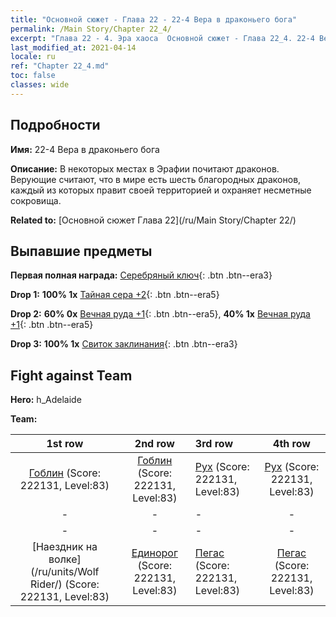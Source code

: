 ```yaml
---
title: "Основной сюжет - Глава 22 - 22-4 Вера в драконьего бога"
permalink: /Main Story/Chapter 22_4/
excerpt: "Глава 22 - 4. Эра хаоса  Основной сюжет - Глава 22_4. 22-4 Вера в драконьего бога"
last_modified_at: 2021-04-14
locale: ru
ref: "Chapter 22_4.md"
toc: false
classes: wide
---
```


## Подробности

 **Имя:** 22-4 Вера в драконьего бога

 **Описание:** В некоторых местах в Эрафии почитают драконов. Верующие считают, что в мире есть шесть благородных драконов, каждый из которых правит своей территорией и охраняет несметные сокровища.

 **Related to:** [Основной сюжет Глава 22](/ru/Main Story/Chapter 22/)

## Выпавшие предметы

 **Первая полная награда:** [Серебряный ключ](/ru/Items/con_693/){: .btn .btn--era3}

 **Drop 1:** **100% 1x** [Тайная сера +2](/ru/Items/mat_78/){: .btn .btn--era5}

 **Drop 2:** **60% 0x** [Вечная руда +1](/ru/Items/mat_68/){: .btn .btn--era5}, **40% 1x** [Вечная руда +1](/ru/Items/mat_68/){: .btn .btn--era5}

 **Drop 3:** **100% 1x** [Свиток заклинания](/ru/Items/con_694/){: .btn .btn--era3}


## Fight against Team
 **Hero:** h_Adelaide

 **Team:**


  | 1st row | 2nd row | 3rd row | 4th row |
  |:----:|:----:|:----|:----:|
  | [Гоблин](/ru/units/Goblin/) (Score: 222131, Level:83)  | [Гоблин](/ru/units/Goblin/) (Score: 222131, Level:83)  | [Рух](/ru/units/Roc/) (Score: 222131, Level:83)  | [Рух](/ru/units/Roc/) (Score: 222131, Level:83)  |
  | - | - | - | - |
  | - | - | - | - |
  | [Наездник на волке](/ru/units/Wolf Rider/) (Score: 222131, Level:83)  | [Единорог](/ru/units/Unicorn/) (Score: 222131, Level:83)  | [Пегас](/ru/units/Pegasus/) (Score: 222131, Level:83)  | [Пегас](/ru/units/Pegasus/) (Score: 222131, Level:83)  |


